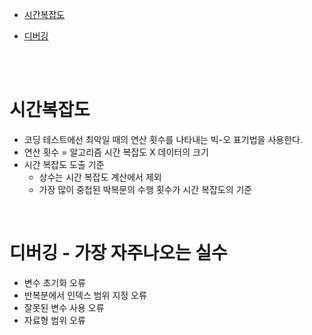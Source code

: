 - [시간복잡도](#시간복잡도)
- [디버깅](#디버깅)

  <br/><br/>

# 시간복잡도
- 코딩 테스트에선 최악일 때의 연산 횟수를 나타내는 빅-오 표기법을 사용한다.
- 연산 횟수 = 알고리즘 시간 복잡도 X 데이터의 크기
- 시간 복잡도 도출 기준
  -   상수는 시간 복잡도 계산에서 제외
  -   가장 많이 중첩된 박복문의 수행 횟수가 시간 복잡도의 기준

<br/>
 
# 디버깅 - 가장 자주나오는 실수
- 변수 초기화 오류
- 반복분에서 인덱스 범위 지정 오류
- 잘못된 변수 사용 오류
- 자료형 범위 오류
  
